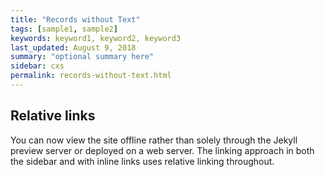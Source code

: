 ```yaml
---
title: "Records without Text"
tags: [sample1, sample2]
keywords: keyword1, keyword2, keyword3
last_updated: August 9, 2018
summary: "optional summary here"
sidebar: cxs
permalink: records-without-text.html
---
```

## Relative links

You can now view the site offline rather than solely through the Jekyll preview server or deployed on a web server. The linking approach in both the sidebar and with inline links uses relative linking throughout.